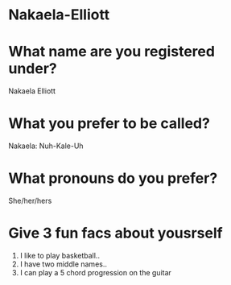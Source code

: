 # Nakaela-Elliott
# What name are you registered under?
Nakaela Elliott

# What you prefer to be called?
Nakaela: Nuh-Kale-Uh

# What pronouns do you prefer?
She/her/hers

# Give 3 fun facs about yousrself
1. I like to play basketball..
2. I have two middle names..
3. I can play a 5 chord progression on the guitar
